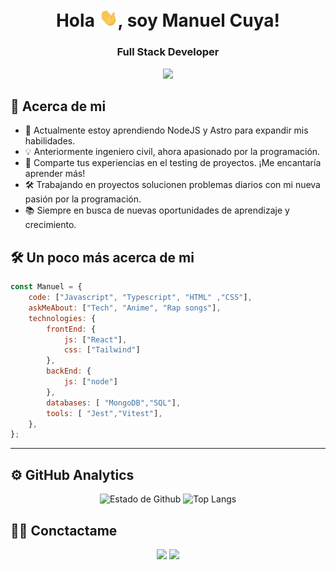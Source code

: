 
<h1 align="center">Hola <img src="https://raw.githubusercontent.com/ABSphreak/ABSphreak/master/gifs/Hi.gif" width="30px">, soy Manuel Cuya!

</h1>
<h3 align="center">Full Stack Developer </h3>
<p align="center" > 
<img  src="https://media.giphy.com/media/VTtANKl0beDFQRLDTh/giphy.gif" width="80"> 

</p>


## 📖 Acerca de mi
* 🌱 Actualmente estoy aprendiendo NodeJS y Astro para expandir mis habilidades.
* 💡 Anteriormente ingeniero civil, ahora apasionado por la programación.
* 💬 Comparte tus experiencias en el testing de proyectos. ¡Me encantaría aprender más!
* 🛠️ Trabajando en proyectos solucionen problemas diarios con mi nueva pasión por la programación.
* 📚 Siempre en busca de nuevas oportunidades de aprendizaje y crecimiento.


## 🛠 Un poco más acerca de mi
```javascript
const Manuel = {
    code: ["Javascript", "Typescript", "HTML" ,"CSS"],
    askMeAbout: ["Tech", "Anime", "Rap songs"],
    technologies: {
        frontEnd: {
            js: ["React"],
            css: ["Tailwind"]
        },
        backEnd: {
            js: ["node"]
        },
        databases: [ "MongoDB","SQL"],
        tools: [ "Jest","Vitest"],
    },
};
```
----

## ⚙️  GitHub Analytics
<div align="center" > 
	
![Estado de Github](https://git-hub-stats-card-mcuyaca.vercel.app/api?username=mcuyaca&show_icons=true&count_private=true&include_all_commits=true&hide_rank=true) 
![Top Langs](https://git-hub-stats-card-mcuyaca.vercel.app/api/top-langs/?username=mcuyaca&layout=compact)
</div>

## 🤝🏻  Conctactame 

<p align="center">
<a href="https://www.linkedin.com/in/mcuyaca/"><img src="https://img.shields.io/badge/-Manuel%20Cuya%20-0077B5?style=flat&logo=Linkedin&logoColor=white"/></a>
<a href="mailto:mcuya.ca@gmail.com"><img src="https://img.shields.io/badge/-mcuya.ca@gmail.com-D14836?style=flat&logo=Gmail&logoColor=white"/></a>
</p>
